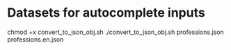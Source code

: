# Datasets for autocomplete inputs
chmod +x convert_to_json_obj.sh
./convert_to_json_obj.sh professions.json professions.en.json
